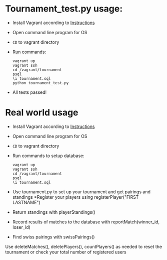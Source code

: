 # Tournament_test.py usage:

* Install Vagrant according to [Instructions](https://classroom.udacity.com/courses/ud197/lessons/3423258756/concepts/14c72fe3-e3fe-4959-9c4b-467cf5b7c3a0)

* Open command line program for OS

* `CD` to vagrant directory

* Run commands:

  ```
  vagrant up
  vagrant ssh
  cd /vagrant/tournament
  psql
  \i tournament.sql
  python tournament_test.py
  ```
  
* All tests passed!



# Real world usage

* Install Vagrant according to [Instructions](https://classroom.udacity.com/courses/ud197/lessons/3423258756/concepts/14c72fe3-e3fe-4959-9c4b-467cf5b7c3a0)

* Open command line program for OS

* `CD` to vagrant directory

* Run commands to setup database:

  ```
  vagrant up
  vagrant ssh
  cd /vagrant/tournament
  psql
  \i tournament.sql
  ```

* Use tournament.py to set up your tournament and get pairings and standings
 *Register your players using registerPlayer("FIRST LASTNAME")
 * Return standings with playerStandings()
 * Record results of matches to the database with reportMatch(winner_id, loser_id)
 * Find swiss pairings with swissPairings()

  Use deleteMatches(), deletePlayers(), countPlayers() as needed to reset the tournament
    or check your total number of registered users
